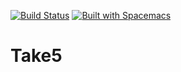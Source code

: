 [![Build Status](https://travis-ci.org/svarlet/Take5.svg?branch=master)](https://travis-ci.org/svarlet/Take5)
[![Built with Spacemacs](https://cdn.rawgit.com/syl20bnr/spacemacs/442d025779da2f62fc86c2082703697714db6514/assets/spacemacs-badge.svg)](http://spacemacs.org)

# Take5
